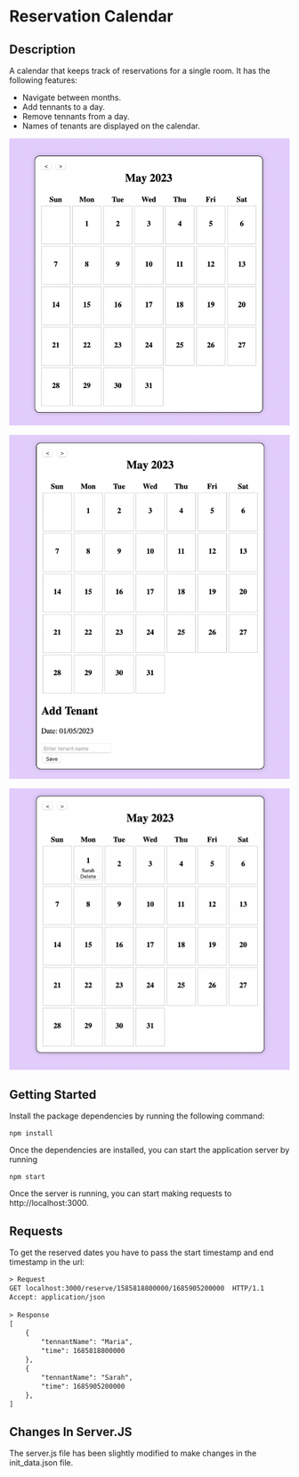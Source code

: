 Reservation Calendar
=================

Description
-----------

A calendar that keeps track of reservations for a single room. It has the following features:
- Navigate between months.
- Add tennants to a day.
- Remove tennants from a day.
- Names of tenants are displayed on the calendar.

![Calendar](images/calendar.png)

![Add Tenant](images/addtenant.png)

![Remove Tenant](images/removetenant.png)

Getting Started
---------------

Install the package dependencies by running the following command:

```
npm install
```
Once the dependencies are installed, you can start the application server by running

```
npm start
```
Once the server is running, you can start making requests to http://localhost:3000.


Requests
--------

To get the reserved dates you have to pass the start timestamp and end timestamp in the url:
```
> Request
GET localhost:3000/reserve/1585818800000/1685905200000  HTTP/1.1
Accept: application/json

> Response
[
    {
        "tennantName": "Maria",
        "time": 1685818800000
    },
    {
    	"tennantName": "Sarah",
    	"time": 1685905200000
    },
]
```

Changes In Server.JS
--------
The server.js file has been slightly modified to make changes in the init_data.json file.